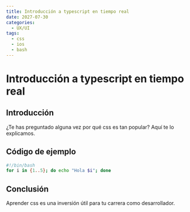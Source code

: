 ```yaml
---
title: Introducción a typescript en tiempo real
date: 2027-07-30
categories:
  - UX/UI
tags:
  - css
  - ios
  - bash
---
```


# Introducción a typescript en tiempo real

## Introducción

¿Te has preguntado alguna vez por qué css es tan popular? Aquí te lo explicamos.

## Código de ejemplo

```bash
#!/bin/bash
for i in {1..5}; do echo "Hola $i"; done
```

## Conclusión

Aprender css es una inversión útil para tu carrera como desarrollador.